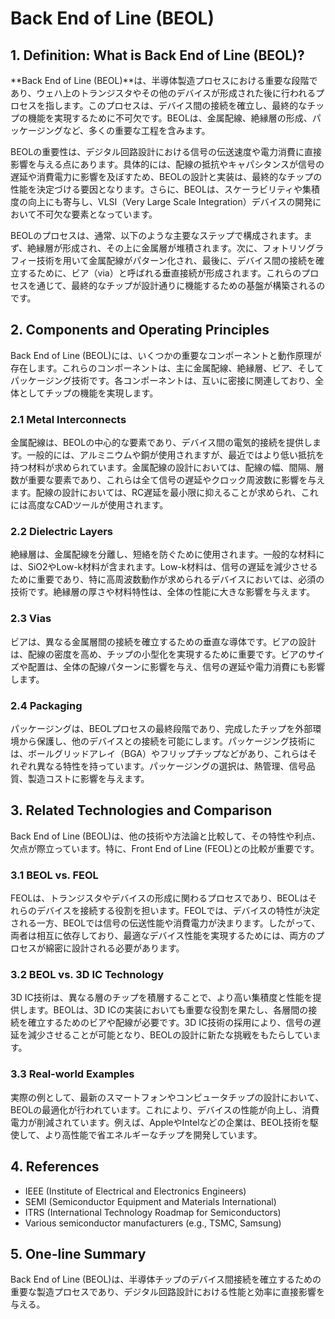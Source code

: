 # Back End of Line (BEOL)

## 1. Definition: What is **Back End of Line (BEOL)**?
**Back End of Line (BEOL)**は、半導体製造プロセスにおける重要な段階であり、ウェハ上のトランジスタやその他のデバイスが形成された後に行われるプロセスを指します。このプロセスは、デバイス間の接続を確立し、最終的なチップの機能を実現するために不可欠です。BEOLは、金属配線、絶縁層の形成、パッケージングなど、多くの重要な工程を含みます。

BEOLの重要性は、デジタル回路設計における信号の伝送速度や電力消費に直接影響を与える点にあります。具体的には、配線の抵抗やキャパシタンスが信号の遅延や消費電力に影響を及ぼすため、BEOLの設計と実装は、最終的なチップの性能を決定づける要因となります。さらに、BEOLは、スケーラビリティや集積度の向上にも寄与し、VLSI（Very Large Scale Integration）デバイスの開発において不可欠な要素となっています。

BEOLのプロセスは、通常、以下のような主要なステップで構成されます。まず、絶縁層が形成され、その上に金属層が堆積されます。次に、フォトリソグラフィー技術を用いて金属配線がパターン化され、最後に、デバイス間の接続を確立するために、ビア（via）と呼ばれる垂直接続が形成されます。これらのプロセスを通じて、最終的なチップが設計通りに機能するための基盤が構築されるのです。

## 2. Components and Operating Principles
Back End of Line (BEOL)には、いくつかの重要なコンポーネントと動作原理が存在します。これらのコンポーネントは、主に金属配線、絶縁層、ビア、そしてパッケージング技術です。各コンポーネントは、互いに密接に関連しており、全体としてチップの機能を実現します。

### 2.1 Metal Interconnects
金属配線は、BEOLの中心的な要素であり、デバイス間の電気的接続を提供します。一般的には、アルミニウムや銅が使用されますが、最近ではより低い抵抗を持つ材料が求められています。金属配線の設計においては、配線の幅、間隔、層数が重要な要素であり、これらは全て信号の遅延やクロック周波数に影響を与えます。配線の設計においては、RC遅延を最小限に抑えることが求められ、これには高度なCADツールが使用されます。

### 2.2 Dielectric Layers
絶縁層は、金属配線を分離し、短絡を防ぐために使用されます。一般的な材料には、SiO2やLow-k材料が含まれます。Low-k材料は、信号の遅延を減少させるために重要であり、特に高周波数動作が求められるデバイスにおいては、必須の技術です。絶縁層の厚さや材料特性は、全体の性能に大きな影響を与えます。

### 2.3 Vias
ビアは、異なる金属層間の接続を確立するための垂直な導体です。ビアの設計は、配線の密度を高め、チップの小型化を実現するために重要です。ビアのサイズや配置は、全体の配線パターンに影響を与え、信号の遅延や電力消費にも影響します。

### 2.4 Packaging
パッケージングは、BEOLプロセスの最終段階であり、完成したチップを外部環境から保護し、他のデバイスとの接続を可能にします。パッケージング技術には、ボールグリッドアレイ（BGA）やフリップチップなどがあり、これらはそれぞれ異なる特性を持っています。パッケージングの選択は、熱管理、信号品質、製造コストに影響を与えます。

## 3. Related Technologies and Comparison
Back End of Line (BEOL)は、他の技術や方法論と比較して、その特性や利点、欠点が際立っています。特に、Front End of Line (FEOL)との比較が重要です。

### 3.1 BEOL vs. FEOL
FEOLは、トランジスタやデバイスの形成に関わるプロセスであり、BEOLはそれらのデバイスを接続する役割を担います。FEOLでは、デバイスの特性が決定される一方、BEOLでは信号の伝送性能や消費電力が決まります。したがって、両者は相互に依存しており、最適なデバイス性能を実現するためには、両方のプロセスが綿密に設計される必要があります。

### 3.2 BEOL vs. 3D IC Technology
3D IC技術は、異なる層のチップを積層することで、より高い集積度と性能を提供します。BEOLは、3D ICの実装においても重要な役割を果たし、各層間の接続を確立するためのビアや配線が必要です。3D IC技術の採用により、信号の遅延を減少させることが可能となり、BEOLの設計に新たな挑戦をもたらしています。

### 3.3 Real-world Examples
実際の例として、最新のスマートフォンやコンピュータチップの設計において、BEOLの最適化が行われています。これにより、デバイスの性能が向上し、消費電力が削減されています。例えば、AppleやIntelなどの企業は、BEOL技術を駆使して、より高性能で省エネルギーなチップを開発しています。

## 4. References
- IEEE (Institute of Electrical and Electronics Engineers)
- SEMI (Semiconductor Equipment and Materials International)
- ITRS (International Technology Roadmap for Semiconductors)
- Various semiconductor manufacturers (e.g., TSMC, Samsung)

## 5. One-line Summary
Back End of Line (BEOL)は、半導体チップのデバイス間接続を確立するための重要な製造プロセスであり、デジタル回路設計における性能と効率に直接影響を与える。